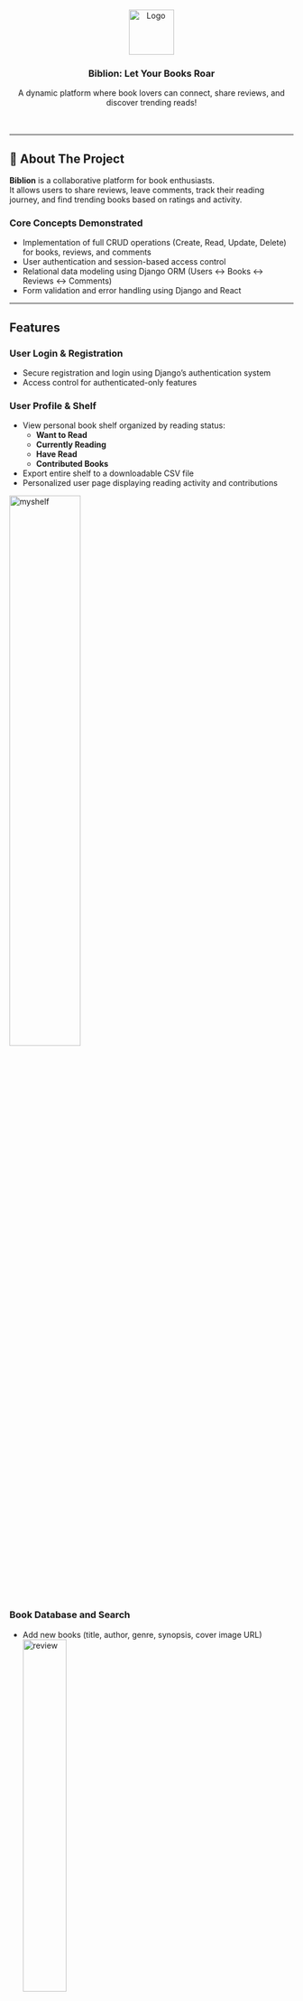 

<a name="readme-top"></a>

<br />
<div align="center">
  <a href="https://github.com/larkhiya/126-LE2-frontend">
    <img src="myapp/public/images/logo.svg" alt="Logo" width="80" height="80">
  </a>



  <h3 align="center">Biblion: Let Your Books Roar </h3>

  <p align="center">
    A dynamic platform where book lovers can connect, share reviews, and discover trending reads!
    <br/>
    <br/>
    <br/>
  </p>
</div>

---


## 📖 About The Project

**Biblion** is a collaborative platform for book enthusiasts.  
It allows users to share reviews, leave comments, track their reading journey, and find trending books based on ratings and activity.

### Core Concepts Demonstrated

- Implementation of full CRUD operations (Create, Read, Update, Delete) for books, reviews, and comments
- User authentication and session-based access control
- Relational data modeling using Django ORM (Users ↔ Books ↔ Reviews ↔ Comments)
- Form validation and error handling using Django and React

---

## Features

### User Login & Registration
- Secure registration and login using Django’s authentication system
- Access control for authenticated-only features

### User Profile & Shelf
- View personal book shelf organized by reading status:
  - **Want to Read**
  - **Currently Reading**
  - **Have Read**
  - **Contributed Books**
- Export entire shelf to a downloadable CSV file
- Personalized user page displaying reading activity and contributions
<div><img src="myapp/public/images/myshelf.png" alt="myshelf" width=50% height=auto ></div>


### Book Database and Search
- Add new books (title, author, genre, synopsis, cover image URL)
  <div><img src="myapp/public/images/addbook.png" alt="review" style="width:40%; height:auto;" ></div>
- Browse and search books by title or author. Filter books by genre.
  <div><img src="myapp/public/images/browsebook.png" alt="review" style="width:40%; height:auto;" ></div>


### Add/Edit/Delete Reviews
- Create reviews with a text body, optional title, and 1–5 star rating
  <div><img src="myapp/public/images/creatervw.png" alt="review" style="width:40%; height:auto;"></div>
- Edit or delete your own reviews
  <div> <img src="myapp/public/images/deletervw.png" alt="review" style="width:40%; height:auto;" >  </div>
- View average ratings per book
    <div> <img src="myapp/public/images/average.png" alt="review" style="width:40%; height:auto;"> </div>




### Comment on Reviews
- Comment on any review to discuss, agree, or recommend other books
- Delete your own comments with basic moderation tools
  
  <div>
    <img src="myapp/public/images/comment.png" alt="comment" style="width:40%; height:auto;" ></div>

### Trending Books & Top Reviewers
- Landing page highlights:
  - Books with the highest average ratings
  - Most reviewed books
  - Most active users (Top reviewers)
  - Recommended Books (Based on the user's top read genre)
 <div><img src="myapp/public/images/home.png" alt="home" width="500" height="800" ></div>

### User-Restricted Actions
- Users must be logged in to:
  - Get personalized book recommendations
  - Contribute (add) a new book
  - Submit, edit, or delete reviews with star ratings
  - Leave or delete comments on reviews
 
<p align="right">(<a href="#readme-top">back to top</a>)</p>

---

### Built With

* [![React][React.js]][React-url]
* [![Django][Django]][Django-url]
* [![SQLite][SQLite]][SQLite-url]
* [![CSS3][CSS3]][CSS3-url]

<p align="right">(<a href="#readme-top">back to top</a>)</p>


<!-- GETTING STARTED -->
## Getting Started

To get a local copy up and running, follow these steps.

### Prerequisites

You’ll need the following installed on your system:

- Python 3.10+
- Node.js 18+
- npm (comes with Node.js)

If you don’t have Node.js and npm installed, you can install them by running:
  ```sh
  npm install npm@latest -g
  ```
Make sure you have Python and Django installed on your system. You can install Django with:
  ```sh
  pip install django
  ```

### Installation

Follow the steps below to get the project running locally:

1. Clone the Repository
* Clone the repository to your local machine:
   ```sh
   git clone https://github.com/github_username/repo_name.git
   ```     
2. Set up the Frontend (React)

* Navigate to the frontend directory and install the required npm packages:
   ```sh
   cd frontend
   npm install
   ```
* Start the React development server:
   ```sh
   npm start
   ```
   The React app should now be running at http://localhost:3000.
  
3. Set up the Backend (Django)
* Navigate to the backend directory and create a virtual environment:
   ```sh
   cd backend
   python -m venv venv
   ```
  * Navigate to the backend directory and create a virtual environment:
    * On macOS/Linux:
      ```sh
      source venv/bin/activate
       ```
    * On Windows:
      ```sh
      source venv/bin/activate
       ```
  * Install Django and other dependencies:
    ```sh
     pip install -r requirements.txt
     ```
  * Run database migrations to set up the database:
    ```sh
     python manage.py migrate
     ```
  * Create a superuser (optional, for admin access):
    ```sh
     python manage.py createsuperuser
     ```
  * Start the Django development server:
    ```sh
     python manage.py runserver
     ```
    The Django app should now be running at http://127.0.0.1:8000.

4. Connect React with Django
* Make sure the React app is set up to make API requests to the correct Django server URL (e.g., http://127.0.0.1:8000/api).
* You may need to update the config.js or a similar file to match the API endpoint used by the Django backend.
      
6. Change git remote url to avoid accidental pushes to base project
   ```sh
   git remote set-url origin github_username/repo_name
   git remote -v # confirm the changes
   ```

<p align="right">(<a href="#readme-top">back to top</a>)</p>



### 👑 Top Contributors

Thanks to these amazing people for bringing **Biblion** to life!

<a href="https://github.com/larkhiya"><img src="https://avatars.githubusercontent.com/u/137350308?v=4" width="50px;" alt="Larkhiya" /></a>
<a href="https://github.com/alglenrey"><img src="https://avatars.githubusercontent.com/u/197783173?v=4&size=64" width="50px;" alt="al" /></a>
<a href="https://github.com/ethanny"><img src="https://avatars.githubusercontent.com/u/145535621?v=4" width="50px;" alt="Ethan" /></a>

---

<!-- CONTACT -->
## 📬 Contact

- **Raethan Supatan** — [rrsupatan@up.edu.com](mailto:rrsupatan@up.edu.com)
- **Larkhiya Johnnyl Wong** — [lcwong@up.edu.ph](mailto:lcwong@up.edu.ph)
- **Al Glenrey Tilacas** — [aatilacas@up.edu.ph](mailto:aatilacas@up.edu.ph)

Project Link:
* FrontEnd: https://github.com/larkhiya/126-LE2-frontend
* BackEnd: https://github.com/ethanny/126-LE2-BACKEND
<p align="right">(<a href="#readme-top">back to top</a>)</p>



<!-- MARKDOWN LINKS & IMAGES -->
<!-- https://www.markdownguide.org/basic-syntax/#reference-style-links -->

[Django]: https://img.shields.io/badge/Django-092E20?style=for-the-badge&logo=django&logoColor=white
[Django-url]: https://www.djangoproject.com/
[CSS3]: https://img.shields.io/badge/CSS3-1572B6?style=for-the-badge&logo=css3&logoColor=white
[CSS3-url]: https://developer.mozilla.org/en-US/docs/Web/CSS
[SQLite]: https://img.shields.io/badge/SQLite-003B57?style=for-the-badge&logo=sqlite&logoColor=white
[SQLite-url]: https://www.sqlite.org/


[React.js]: https://img.shields.io/badge/React-20232A?style=for-the-badge&logo=react&logoColor=61DAFB
[React-url]: https://reactjs.org/


